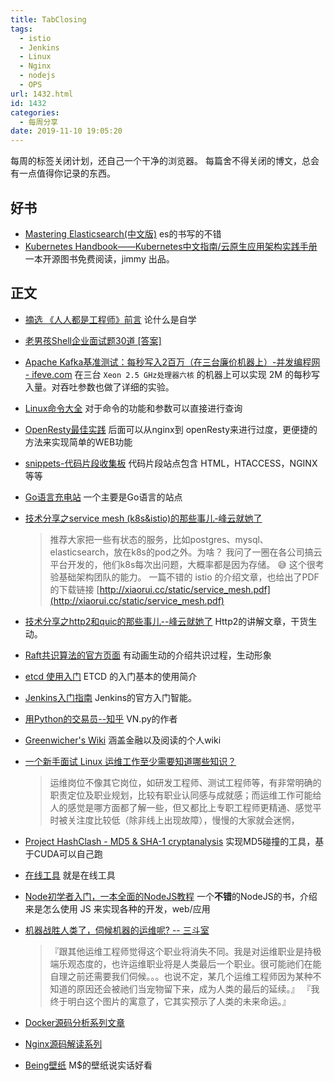 ```yaml
---
title: TabClosing
tags:
  - istio
  - Jenkins
  - Linux
  - Nginx
  - nodejs
  - OPS
url: 1432.html
id: 1432
categories:
  - 每周分享
date: 2019-11-10 19:05:20
---
```


每周的标签关闭计划，还自己一个干净的浏览器。 每篇舍不得关闭的博文，总会有一点值得你记录的东西。

好书
--

*   [Mastering Elasticsearch(中文版)](https://doc.yonyoucloud.com/doc/mastering-elasticsearch/index.html) es的书写的不错
*   [Kubernetes Handbook——Kubernetes中文指南/云原生应用架构实践手册](https://jimmysong.io/kubernetes-handbook/) 一本开源图书免费阅读，jimmy 出品。

正文
--

*   [摘选 《人人都是工程师》前言](https://i4t.com/2132.html) 论什么是自学
    
*   [老男孩Shell企业面试题30道 \[答案\]](https://i4t.com/965.html)
    
*   [Apache Kafka基准测试：每秒写入2百万（在三台廉价机器上）-并发编程网 - ifeve.com](http://ifeve.com/benchmarking-apache-kafka-2-million-writes-second-three-cheap-machines/) 在三台 `Xeon 2.5 GHz处理器六核` 的机器上可以实现 2M 的每秒写入量。对吞吐参数也做了详细的实验。
    
*   [Linux命令大全](https://man.linuxde.net/) 对于命令的功能和参数可以直接进行查询
    
*   [OpenResty最佳实践](https://legacy.gitbook.com/book/moonbingbing/openresty-best-practices) 后面可以从nginx到 openResty来进行过度，更便捷的方法来实现简单的WEB功能
    
*   [snippets-代码片段收集板](http://snippets.barretlee.com/) 代码片段站点包含 HTML，HTACCESS，NGINX 等等
    
*   [Go语言充电站](http://lessisbetter.site/) 一个主要是Go语言的站点
    
*   [技术分享之service mesh (k8s&istio)的那些事儿-峰云就她了](http://xiaorui.cc/2019/08/24/%e6%8a%80%e6%9c%af%e5%88%86%e4%ba%ab%e4%b9%8bservice-mesh-k8sistio%e7%9a%84%e9%82%a3%e4%ba%9b%e4%ba%8b%e5%84%bf/)
    
    > 推荐大家把一些有状态的服务，比如postgres、mysql、elasticsearch，放在k8s的pod之外。为啥？ 我问了一圈在各公司搞云平台开发的，他们k8s每次出问题，大概率都是因为存储。 😅 这个很考验基础架构团队的能力。 一篇不错的 istio 的介绍文章，也给出了PDF的下载链接 [http://xiaorui.cc/static/service_mesh.pdf](http://xiaorui.cc/static/service_mesh.pdf)
    
*   [技术分享之http2和quic的那些事儿--峰云就她了](http://xiaorui.cc/2019/09/17/%e6%8a%80%e6%9c%af%e5%88%86%e4%ba%ab%e4%b9%8bhttp2%e5%92%8cquic%e7%9a%84%e9%82%a3%e4%ba%9b%e4%ba%8b%e5%84%bf/) Http2的讲解文章，干货生动。
    
*   [Raft共识算法的官方页面](https://raft.github.io/) 有动画生动的介绍共识过程，生动形象
    
*   [etcd 使用入门](https://cizixs.com/2016/08/02/intro-to-etcd/) ETCD 的入门基本的使用简介
    
*   [Jenkins入门指南](https://jenkins.io/zh/doc/pipeline/tour/getting-started/) Jenkins的官方入门智能。
    
*   [用Python的交易员--知乎](https://www.zhihu.com/people/traderusingpython/activities) VN.py的作者
    
*   [Greenwicher's Wiki](http://wiki.greenwicher.com/) 涵盖金融以及阅读的个人wiki
    
*   [一个新手面试 Linux 运维工作至少需要知道哪些知识？](https://www.zhihu.com/question/19855127)
    
    > 运维岗位不像其它岗位，如研发工程师、测试工程师等，有非常明确的职责定位及职业规划，比较有职业认同感与成就感；而运维工作可能给人的感觉是哪方面都了解一些，但又都比上专职工程师更精通、感觉平时被关注度比较低（除非线上出现故障），慢慢的大家就会迷惘，
    
*   [Project HashClash - MD5 & SHA-1 cryptanalysis](https://github.com/cr-marcstevens/hashclash) 实现MD5碰撞的工具，基于CUDA可以自己跑
    
*   [在线工具](https://tool.lu/) 就是在线工具
    
*   [Node初学者入门，一本全面的NodeJS教程](http://ourjs.com/detail/529ca5950cb6498814000005) 一个**不错**的NodeJS的书，介绍来是怎么使用 JS 来实现各种的开发，web/应用
    
*   [机器战胜人类了，伺候机器的运维呢? \-\- 三斗室](http://chenlinux.com/2016/03/19/machine-vs-ops/)
    
    > 『跟其他运维工程师觉得这个职业将消失不同。我是对运维职业是持极端乐观态度的，也许运维职业将是人类最后一个职业。很可能祂们在能自理之前还需要我们伺候。。。也说不定，某几个运维工程师因为某种不知道的原因还会被祂们当宠物留下来，成为人类的最后的延续。』 『我终于明白这个图片的寓意了，它其实预示了人类的未来命运。』
    
*   [Docker源码分析系列文章](https://guanjunjian.github.io/category/#%E9%98%85%E8%AF%BB)
    
*   [Nginx源码解读系列](https://ivanzz1001.github.io/records/)
    
*   [Being壁纸](https://bing.ioliu.cn/ranking) M$的壁纸说实话好看